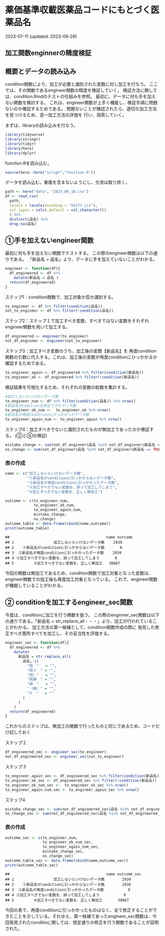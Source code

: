 薬価基準収載医薬品コードにもとづく医薬品名
================
2023-07-11 (updated: 2023-08-28)

## 加工関数enginnerの精度検証

## 概要とデータの読み込み

condition関数により、加工が必要と識別された変数に対し加工を行なう。
ここでは、その関数であるengineer関数の精度を検証していく。
検証方法に関しては、condition.Rmdのテストの仕組みを参照。
最初に、データに何も手を加えない関数を検討する。
これは、engineer関数が上手く機能し、検証手順に問題ないのか確認するためである。
問題ないことが確認されたら、適切な加工方法を見つけるため、逐一加工方法の評価を
行い、探索していく。

まずは、libraryの読み込みを行なう。

``` r
library(tidyverse)
library(stringr)
library(tidyr)
library(here)
library(dplyr)
```

function.Rを読み込む。

``` r
source(here::here("script","function.R"))
```

データを読み込む。重複を含まないようにし、欠測は取り除く。

``` r
path <- here("data", "2023_06_16.csv")
df <- read_csv(
  path,
  locale = locale(encoding = "Shift-jis"),
  col_types = cols(.default = col_character())
  ) %>% 
  distinct(品名) %>% 
  drop_na(品名)
```

## ①手を加えないengineer関数

最初に何も手を加えない関数でテストする。
この際のengineer関数は以下の通りである。 「新品名 =
品名」より、データに手を加えていないことがわかる。

``` r
engineer <- function(df){
  df_engineered <- df %>% 
    mutate(新品名 = 品名 )
  return(df_engineered)
} 
```

ステップ1：condition関数で、加工対象か否か識別する。

``` r
to_engineer <- df %>% filter(condition(品名)) 
not_to_engineer <- df %>% filter(!condition(品名))
```

ステップ2：ステップ１で加工すべき変数、すべきではない変数をそれぞれengineer関数を用いて加工する。

``` r
df_engineered <- engineer(to_engineer)
not_df_enginner <- engineer(not_to_engineer)
```

ステップ3：加工すべき変数のうち、加工後の変数【新品名】を
再度condition関数の引数に代入する。これは、加工後の変数が再度conditionにひっかかるか確認するためである。

``` r
to_engineer_again <- df_engineered %>% filter(condition(新品名)) 
to_engineer_ok <- df_engineered %>% filter(!condition(新品名))
```

検証結果を可視化するため、それぞれの変数の総数を集計する。

``` r
#加工しないといけないデータ数
to_engineer_num <- df %>% filter(condition(品名)) %>% nrow()
#新品名がcoditionを修正できたデータ数
to_engineer_ok_num <-  to_engineer_ok %>% nrow()
#新品名が再度conditionにひっかかったデータ数
to_engineer_again_num <- to_engineer_again %>% nrow()
```

ステップ4：加工すべきでないと識別されたものが無加工であったのか検証する。
(③と④の検証)

``` r
mistake_change <- sum(not_df_enginner$品名 %in% not_df_enginner$新品名 == FALSE)
no_change <- sum(not_df_enginner$品名 %in% not_df_enginner$新品名 == TRUE)
```

### 表の作成

``` r
name <- c("加工しないといけないデータ数",
          "①新品名がconditionに引っかからないデータ数",
          "②新品名が再度conditionに引っかかったデータ数",
          "③加工すべきでない変数を、誤って加工してしまう",
          "④加工すべきでない変数を、正しく無加工")

outcome <- c(to_engineer_num,
             to_engineer_ok_num,
             to_engineer_again_num,
             mistake_change,
             no_change)
outcome_table <- data.frame(cbind(name,outcome))
print(outcome_table)
```

    ##                                            name outcome
    ## 1                  加工しないといけないデータ数    2939
    ## 2    ①新品名がconditionに引っかからないデータ数       0
    ## 3  ②新品名が再度conditionに引っかかったデータ数    2939
    ## 4 ③加工すべきでない変数を、誤って加工してしまう       0
    ## 5         ④加工すべきでない変数を、正しく無加工   30867

今回の関数は無加工であるため、condition関数で加工対象となった変数は、
engineer関数での加工後も再度加工対象となっている。
これで、engineer関数が機能していることがわかる。

## ② conditionを加工するengineer_sec関数

今度は、conditionに加工を行う関数を扱う。
この際のenginner_sec関数は以下の通りである。「新品名 =
str_replace_all・・・」より、加工が行われていることがわかる。
加工方法の第一候補として、condition関数作成の際に
発見した修正すべき箇所すべてを加工し、その妥当性を評価する。

``` r
engineer_sec <- function(df){
  df_engineered <- df %>% 
    mutate(
      新品名 = str_replace_all(
        品名, c(
          "局　"   = "",
          "局※　" = "",
          "局）"   = "",
          "局麻　" = "",
          "麻　"   = "",
          "（麻）" = "",
          "※　"   = ""
        )
      )
    )
  return(df_engineered)
} 
```

これからのステップは、無加工の関数で行ったものと同じであるため、コードだけ記しておく

ステップ２

``` r
df_engineered_sec <- engineer_sec(to_engineer)
not_df_engineered_sec <- engineer_sec(not_to_engineer)
```

ステップ３

``` r
to_engineer_again_sec <- df_engineered_sec %>% filter(condition(新品名))
to_engineer_ok_sec <- df_engineered_sec %>% filter(!condition(新品名))
to_engineer_ok_num_sec <-  to_engineer_ok_sec %>% nrow()
to_engineer_again_num_sec <- to_engineer_again_sec %>% nrow()
```

ステップ4

``` r
mistake_change_sec <- sum(not_df_engineered_sec$品名 %in% not_df_engineered_sec$新品名 == FALSE)
no_change_sec <- sum(not_df_engineered_sec$品名 %in% not_df_engineered_sec$新品名 == TRUE)
```

### 表の作成

``` r
outcome_sec <- c(to_engineer_num,
                 to_engineer_ok_num_sec,
                 to_engineer_again_num_sec,
                 mistake_change_sec,
                 no_change_sec)
outcome_table_sec <- data.frame(cbind(name,outcome_sec))
print(outcome_table_sec)
```

    ##                                            name outcome_sec
    ## 1                  加工しないといけないデータ数        2939
    ## 2    ①新品名がconditionに引っかからないデータ数        2939
    ## 3  ②新品名が再度conditionに引っかかったデータ数           0
    ## 4 ③加工すべきでない変数を、誤って加工してしまう           0
    ## 5         ④加工すべきでない変数を、正しく無加工       30867

今回の表で、再度conditionに引っかかったものはなく、全て修正することができたことを示している。それゆえ、第一候補であったengineer_sec関数は、今回発見されたconditioに関しては、想定通りの修正を行う関数であることが証明された。
